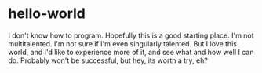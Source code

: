 # hello-world
I don't know how to program. Hopefully this is a good starting place.
I'm not multitalented. I'm not sure if I'm even singularly talented. But I love this world, and I'd like to experience more of it, and see what and how well I can do. Probably won't be successful, but hey, its worth a try, eh?
